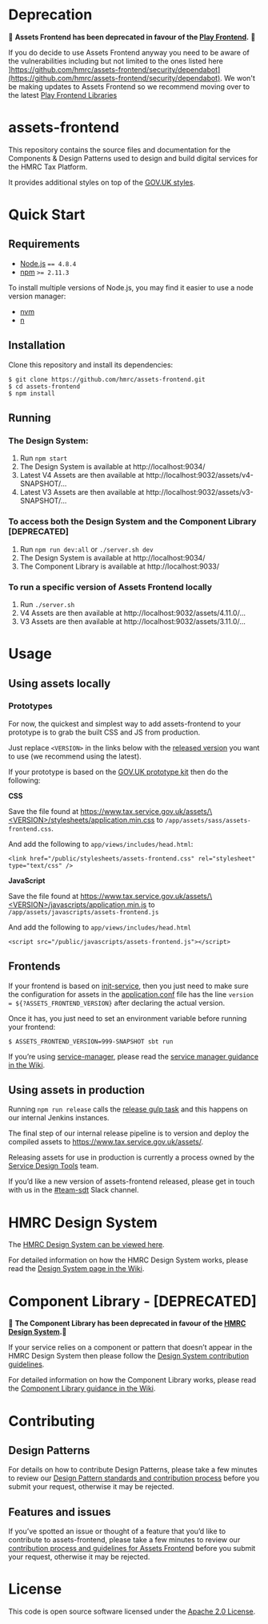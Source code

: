 # Deprecation

:rotating_light: **Assets Frontend has been deprecated in favour of the [Play Frontend](https://confluence.tools.tax.service.gov.uk/display/PLATUI/play-frontend+Libraries).** :rotating_light:

If you do decide to use Assets Frontend anyway you need to be aware of the vulnerabilities including but not limited to the ones listed here ]https://github.com/hmrc/assets-frontend/security/dependabot](https://github.com/hmrc/assets-frontend/security/dependabot).  We won't be making updates to Assets Frontend so we recommend moving over to the latest [Play Frontend Libraries](https://confluence.tools.tax.service.gov.uk/display/PLATUI/play-frontend+Libraries)

# assets-frontend

This repository contains the source files and documentation for the Components & Design Patterns used to design and build digital services for the HMRC Tax Platform.

It provides additional styles on top of the [GOV.UK styles](govuk-elements).


# Quick Start

## Requirements

* [Node.js](https://nodejs.org/en/) `== 4.8.4`
* [npm](https://www.npmjs.com/) `>= 2.11.3`

To install multiple versions of Node.js, you may find it easier to use a node version manager:

* [nvm](https://github.com/creationix/nvm)
* [n](https://github.com/tj/n)

## Installation

Clone this repository and install its dependencies:

```
$ git clone https://github.com/hmrc/assets-frontend.git
$ cd assets-frontend
$ npm install
```

## Running

### The Design System:

1. Run `npm start`
2. The Design System is available at http://localhost:9034/
3. Latest V4 Assets are then available at http://localhost:9032/assets/v4-SNAPSHOT/...
4. Latest V3 Assets are then available at http://localhost:9032/assets/v3-SNAPSHOT/...

### To access both the Design System and the Component Library [DEPRECATED]

1. Run `npm run dev:all` or `./server.sh dev`
2. The Design System is available at http://localhost:9034/
3. The Component Library is available at http://localhost:9033/

### To run a specific version of Assets Frontend locally

1. Run `./server.sh`
2. V4 Assets are then available at http://localhost:9032/assets/4.11.0/...
3. V3 Assets are then available at http://localhost:9032/assets/3.11.0/...

# Usage

## Using assets locally

### Prototypes

For now, the quickest and simplest way to add assets-frontend to your prototype is to grab the built CSS and JS from production.

Just replace `<VERSION>` in the links below with the [released version](https://github.com/hmrc/assets-frontend/releases) you want to use (we recommend using the latest).

If your prototype is based on the [GOV.UK prototype kit](https://github.com/alphagov/govuk_prototype_kit/) then do the following:

**CSS**

Save the file found at
[https://www.tax.service.gov.uk/assets/\<VERSION\>/stylesheets/application.min.css](https://www.tax.service.gov.uk/assets/\<VERSION\>/stylesheets/application.min.css)
to `/app/assets/sass/assets-frontend.css`.

And add the following to `app/views/includes/head.html`:
```
<link href="/public/stylesheets/assets-frontend.css" rel="stylesheet" type="text/css" />
```

**JavaScript**

Save the file found at
[https://www.tax.service.gov.uk/assets/\<VERSION\>/javascripts/application.min.js](https://www.tax.service.gov.uk/assets/\<VERSION\>/javascripts/application.min.js)
to `/app/assets/javascripts/assets-frontend.js`

And add the following to `app/views/includes/head.html`
```
<script src="/public/javascripts/assets-frontend.js"></script>
```

## Frontends

If your frontend is based on [init-service](https://github.com/hmrc/init-service/), then you just need to make sure the configuration for assets in the [application.conf](https://github.com/hmrc/init-service/blob/f9a55c100faa8b13d2a1a869c0531f6e3a7b556c/templates/service/conf/application.conf#L73-L77) file has the line `version = ${?ASSETS_FRONTEND_VERSION}` after declaring the actual version.

Once it has, you just need to set an environment variable before running your frontend:

```
$ ASSETS_FRONTEND_VERSION=999-SNAPSHOT sbt run
```

If you’re using [service-manager](https://github.com/hmrc/service-manager), please read the [service manager guidance in the Wiki](https://github.com/hmrc/assets-frontend/wiki/Using-service-manager).


## Using assets in production

Running `npm run release` calls the [release gulp task](https://github.com/hmrc/assets-frontend/blob/master/gulpfile.js/tasks/release.js) and this happens on our internal Jenkins instances.

The final step of our internal release pipeline is to version and deploy the compiled assets to https://www.tax.service.gov.uk/assets/.

Releasing assets for use in production is currently a process owned by the [Service Design Tools](https://github.com/orgs/hmrc/teams/service-design-tools) team.

If you’d like a new version of assets-frontend released, please get in touch with us in the [#team-sdt](https://hmrcdigital.slack.com/messages/C39V3PH38) Slack channel.


# HMRC Design System

The [HMRC Design System can be viewed here](http://hmrc.github.io/assets-frontend/).

For detailed information on how the HMRC Design System works, please read the [Design System page in the Wiki](https://github.com/hmrc/assets-frontend/wiki/HMRC-Design-System).


# Component Library - [DEPRECATED]

:rotating_light: **The Component Library has been deprecated in favour of the [HMRC Design System](http://hmrc.github.io/assets-frontend/).**:rotating_light:

If your service relies on a component or pattern that doesn’t appear in the HMRC Design System then please follow the [Design System contribution guidelines](https://github.com/hmrc/assets-frontend/wiki/HMRC-Design-System#contributing-a-design-pattern).

For detailed information on how the Component Library works, please read the [Component Library guidance in the Wiki](https://github.com/hmrc/assets-frontend/wiki/Component-Library-%5BDEPRECATED%5D).


# Contributing

## Design Patterns

For details on how to contribute Design Patterns, please take a few minutes to review our [Design Pattern standards and contribution process](https://github.com/hmrc/assets-frontend/wiki/HMRC-Design-System#contributing-a-design-pattern) before you submit your request, otherwise it may be rejected.

## Features and issues

If you’ve spotted an issue or thought of a feature that you’d like to contribute to assets-frontend, please take a few minutes to review our [contribution process and guidelines for Assets Frontend](CONTRIBUTING.md) before you submit your request, otherwise it may be rejected.


# License

This code is open source software licensed under the [Apache 2.0 License]("http://www.apache.org/licenses/LICENSE-2.0.html").
